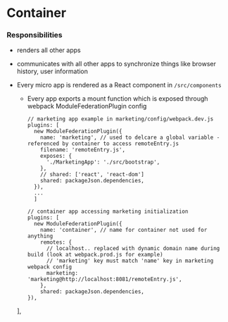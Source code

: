 # Container

### Responsibilities
- renders all other apps
- communicates with all other apps to synchronize things like browser history, user information

- Every micro app is rendered as a React component in `/src/components`
  - Every app exports a mount function which is exposed through webpack ModuleFederationPlugin config

    ```
    // marketing app example in marketing/config/webpack.dev.js
    plugins: [
      new ModuleFederationPlugin({
        name: 'marketing', // used to delcare a global variable - referenced by container to access remoteEntry.js
        filename: 'remoteEntry.js',
        exposes: {
          './MarketingApp': './src/bootstrap',
        },
        // shared: ['react', 'react-dom']
        shared: packageJson.dependencies,
      }),
      ...
      ]
      
    // container app accessing marketing initialization
    plugins: [
      new ModuleFederationPlugin({
        name: 'container', // name for container not used for anything
        remotes: {
          // localhost.. replaced with dynamic domain name during build (look at webpack.prod.js for example)
          // 'marketing' key must match 'name' key in marketing webpack config
          marketing: 'marketing@http://localhost:8081/remoteEntry.js',
        },
        shared: packageJson.dependencies,
    }),
  ],
    
    ```
